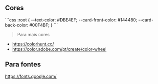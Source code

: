 ## Cores

´´´css
:root {
    --text-color: #DBE4EF;
    --card-front-color: #144480;
    --card-back-color: #00F4BF;
}
´´´
> Para mais cores

- https://colorhunt.co/
- https://color.adobe.com/pt/create/color-wheel

## Para fontes
https://fonts.google.com/